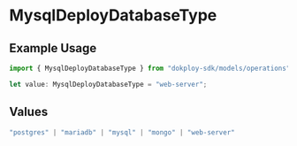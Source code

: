 # MysqlDeployDatabaseType

## Example Usage

```typescript
import { MysqlDeployDatabaseType } from "dokploy-sdk/models/operations";

let value: MysqlDeployDatabaseType = "web-server";
```

## Values

```typescript
"postgres" | "mariadb" | "mysql" | "mongo" | "web-server"
```